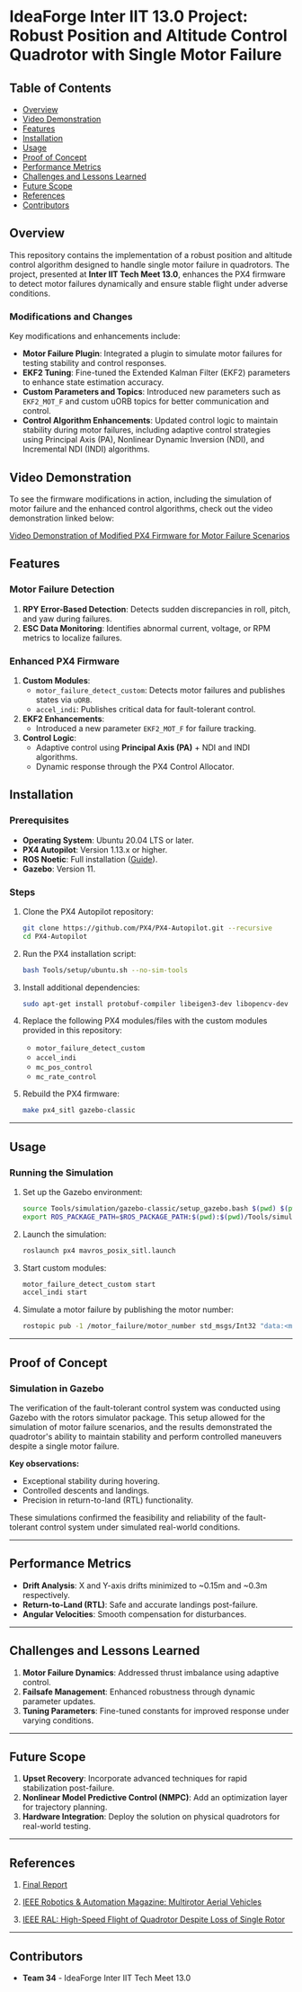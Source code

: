 # IdeaForge Inter IIT 13.0 Project: Robust Position and Altitude Control Quadrotor with Single Motor Failure

## Table of Contents
- [Overview](#overview)
- [Video Demonstration](#video-demonstration)
- [Features](#features)
- [Installation](#installation)
- [Usage](#usage)
- [Proof of Concept](#proof-of-concept)
- [Performance Metrics](#performance-metrics)
- [Challenges and Lessons Learned](#challenges-and-lessons-learned)
- [Future Scope](#future-scope)
- [References](#references)
- [Contributors](#contributors)

## Overview
This repository contains the implementation of a robust position and altitude control algorithm designed to handle single motor failure in quadrotors. The project, presented at **Inter IIT Tech Meet 13.0**, enhances the PX4 firmware to detect motor failures dynamically and ensure stable flight under adverse conditions.

### Modifications and Changes
Key modifications and enhancements include:
- **Motor Failure Plugin**: Integrated a plugin to simulate motor failures for testing stability and control responses.
- **EKF2 Tuning**: Fine-tuned the Extended Kalman Filter (EKF2) parameters to enhance state estimation accuracy.
- **Custom Parameters and Topics**: Introduced new parameters such as `EKF2_MOT_F` and custom uORB topics for better communication and control.
- **Control Algorithm Enhancements**: Updated control logic to maintain stability during motor failures, including adaptive control strategies using Principal Axis (PA), Nonlinear Dynamic Inversion (NDI), and Incremental NDI (INDI) algorithms.

## Video Demonstration
To see the firmware modifications in action, including the simulation of motor failure and the enhanced control algorithms, check out the video demonstration linked below:

[Video Demonstration of Modified PX4 Firmware for Motor Failure Scenarios](https://drive.google.com/drive/folders/1Y6v7U1SYYdSvZkmqinqmErPtkiqChUPh?usp=sharing)

## Features
### Motor Failure Detection
1. **RPY Error-Based Detection**: Detects sudden discrepancies in roll, pitch, and yaw during failures.
2. **ESC Data Monitoring**: Identifies abnormal current, voltage, or RPM metrics to localize failures.

### Enhanced PX4 Firmware
1. **Custom Modules**:
   - `motor_failure_detect_custom`: Detects motor failures and publishes states via `uORB`.
   - `accel_indi`: Publishes critical data for fault-tolerant control.
2. **EKF2 Enhancements**:
   - Introduced a new parameter `EKF2_MOT_F` for failure tracking.
3. **Control Logic**:
   - Adaptive control using **Principal Axis (PA)** + NDI and INDI algorithms.
   - Dynamic response through the PX4 Control Allocator.

## Installation
### Prerequisites
- **Operating System**: Ubuntu 20.04 LTS or later.
- **PX4 Autopilot**: Version 1.13.x or higher.
- **ROS Noetic**: Full installation ([Guide](http://wiki.ros.org/noetic)).
- **Gazebo**: Version 11.

### Steps
1. Clone the PX4 Autopilot repository:
   ```bash
   git clone https://github.com/PX4/PX4-Autopilot.git --recursive
   cd PX4-Autopilot
   ```
2. Run the PX4 installation script:
   ```bash
   bash Tools/setup/ubuntu.sh --no-sim-tools
   ```
3. Install additional dependencies:
   ```bash
   sudo apt-get install protobuf-compiler libeigen3-dev libopencv-dev -y
   ```
4. Replace the following PX4 modules/files with the custom modules provided in this repository:
   - `motor_failure_detect_custom`
   - `accel_indi`
   - `mc_pos_control`
   - `mc_rate_control`

5. Rebuild the PX4 firmware:
   ```bash
   make px4_sitl gazebo-classic
   ```

---

## Usage
### Running the Simulation
1. Set up the Gazebo environment:
   ```bash
   source Tools/simulation/gazebo-classic/setup_gazebo.bash $(pwd) $(pwd)/build/px4_sitl_default
   export ROS_PACKAGE_PATH=$ROS_PACKAGE_PATH:$(pwd):$(pwd)/Tools/simulation/gazebo-classic/sitl_gazebo-classic
   ```
2. Launch the simulation:
   ```bash
   roslaunch px4 mavros_posix_sitl.launch
   ```
3. Start custom modules:
   ```bash
   motor_failure_detect_custom start
   accel_indi start
   ```
4. Simulate a motor failure by publishing the motor number:
   ```bash
   rostopic pub -1 /motor_failure/motor_number std_msgs/Int32 "data:<motor_number>"
   ```

---

## Proof of Concept

### Simulation in Gazebo

The verification of the fault-tolerant control system was conducted using Gazebo with the rotors simulator package. This setup allowed for the simulation of motor failure scenarios, and the results demonstrated the quadrotor's ability to maintain stability and perform controlled maneuvers despite a single motor failure.

**Key observations:**

- Exceptional stability during hovering.
- Controlled descents and landings.
- Precision in return-to-land (RTL) functionality.

These simulations confirmed the feasibility and reliability of the fault-tolerant control system under simulated real-world conditions.

---

## Performance Metrics
- **Drift Analysis**: X and Y-axis drifts minimized to ~0.15m and ~0.3m respectively.
- **Return-to-Land (RTL)**: Safe and accurate landings post-failure.
- **Angular Velocities**: Smooth compensation for disturbances.

---

## Challenges and Lessons Learned
1. **Motor Failure Dynamics**: Addressed thrust imbalance using adaptive control.
2. **Failsafe Management**: Enhanced robustness through dynamic parameter updates.
3. **Tuning Parameters**: Fine-tuned constants for improved response under varying conditions.

---

## Future Scope
1. **Upset Recovery**: Incorporate advanced techniques for rapid stabilization post-failure.
2. **Nonlinear Model Predictive Control (NMPC)**: Add an optimization layer for trajectory planning.
3. **Hardware Integration**: Deploy the solution on physical quadrotors for real-world testing.

---

## References
1. [Final Report](IdeaForge_Final.pdf)

2. [IEEE Robotics & Automation Magazine: Multirotor Aerial Vehicles](https://www.researchgate.net/publication/255786198_Multirotor_Aerial_Vehicles_Modeling_Estimation_and_Control_of_Quadrotor)
3. [IEEE RAL: High-Speed Flight of Quadrotor Despite Loss of Single Rotor](https://www.researchgate.net/publication/326021895_High-Speed_Flight_of_Quadrotor_Despite_Loss_of_Single_Rotor)


---

## Contributors
- **Team 34** - IdeaForge Inter IIT Tech Meet 13.0

